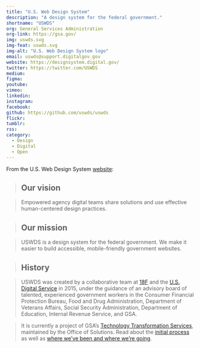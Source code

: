 ```yaml
---
title: "U.S. Web Design System"
description: "A design system for the federal government."
shortname: "USWDS"
org: General Services Administration
org-link: https://gsa.gov/
img: uswds.svg
img-feat: uswds.svg
img-alt: "U.S. Web Design System logo"
email: uswds@support.digitalgov.gov
website: https://designsystem.digital.gov/
twitter: https://twitter.com/USWDS
medium: 
figma: 
youtube: 
vimeo: 
linkedin: 
instagram: 
facebook: 
github: https://github.com/uswds/uswds
flickr: 
tumblr: 
rss: 
category:
  - Design
  - Digital
  - Open
---
```


From the U.S. Web Design System [website](https://designsystem.digital.gov/about/):

> ## Our vision

> Empowered agency digital teams share solutions and use effective human-centered design practices.

> ## Our mission

> USWDS is a design system for the federal government. We make it easier to build accessible, mobile-friendly government websites.

> ## History

> USWDS was created by a collaborative team at [18F](https://18f.gsa.gov/) and the [U.S. Digital Service](https://www.usds.gov/) in 2015, under the guidance of an advisory board of talented, experienced government workers in the Consumer Financial Protection Bureau, Food and Drug Administration, Department of Veterans Affairs, Social Security Administration, Department of Education, Internal Revenue Service, and GSA.

> It is currently a project of GSA’s [Technology Transformation Services](https://www.gsa.gov/about-us/organization/federal-acquisition-service/technology-transformation-services), maintained by the Office of Solutions. Read about the [initial process](https://18f.gsa.gov/2015/09/28/web-design-standards/) as well as [where we’ve been and where we’re going](https://designsystem.digital.gov/whats-new/updates/2017/12/20/2017-where-weve-been-where-were-going/).